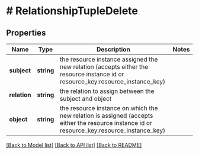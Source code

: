 # # RelationshipTupleDelete

## Properties

Name | Type | Description | Notes
------------ | ------------- | ------------- | -------------
**subject** | **string** | the resource instance assigned the new relation (accepts either the resource instance id or resource_key:resource_instance_key) |
**relation** | **string** | the relation to assign between the subject and object |
**object** | **string** | the resource instance on which the new relation is assigned (accepts either the resource instance id or resource_key:resource_instance_key) |

[[Back to Model list]](../../README.md#models) [[Back to API list]](../../README.md#endpoints) [[Back to README]](../../README.md)
